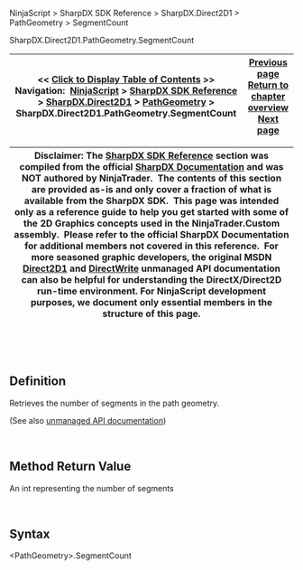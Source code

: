﻿


NinjaScript \> SharpDX SDK Reference \> SharpDX.Direct2D1 \> PathGeometry \> SegmentCount






















SharpDX.Direct2D1\.PathGeometry.SegmentCount







| \<\< [Click to Display Table of Contents](sharpdx_direct2d1_pathgeometry_segmentcount.md) \>\> **Navigation:**     [NinjaScript](ninjascript-1.md) \> [SharpDX SDK Reference](sharpdx_sdk_reference-1.md) \> [SharpDX.Direct2D1](sharpdx_direct2d1-1.md) \> [PathGeometry](sharpdx_direct2d1_pathgeometry-1.md) \> SharpDX.Direct2D1\.PathGeometry.SegmentCount | [Previous page](sharpdx_direct2d1_pathgeometry_open-1.md) [Return to chapter overview](sharpdx_direct2d1_pathgeometry-1.md) [Next page](sharpdx_direct2d1_pathgeometry_strokecontainspoint-1.md) |
| --- | --- |













| Disclaimer: The [SharpDX SDK Reference](sharpdx_sdk_reference-1.md) section was compiled from the official [SharpDX Documentation](http://sharpdx.org/) and was NOT authored by NinjaTrader.  The contents of this section are provided as\-is and only cover a fraction of what is available from the SharpDX SDK.  This page was intended only as a reference guide to help you get started with some of the 2D Graphics concepts used in the NinjaTrader.Custom assembly.  Please refer to the official SharpDX Documentation for additional members not covered in this reference.  For more seasoned graphic developers, the original MSDN [Direct2D1](https://msdn.microsoft.com/en-us/library/windows/desktop/dd370990.aspx) and [DirectWrite](https://msdn.microsoft.com/en-us/library/windows/desktop/dd368038.aspx) unmanaged API documentation can also be helpful for understanding the DirectX/Direct2D run\-time environment. For NinjaScript development purposes, we document only essential members in the structure of this page. |
| --- |



 


 


## Definition


Retrieves the number of segments in the path geometry.


(See also [unmanaged API documentation](http://msdn.microsoft.com/en-us/library/dd371520.aspx))


 


## Method Return Value


An int representing the number of segments


 


## Syntax


\<PathGeometry\>.SegmentCount


 


 








